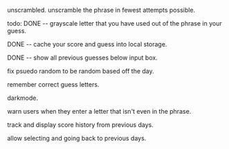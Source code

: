 unscrambled. unscramble the phrase in fewest attempts possible.

todo:
 DONE -- grayscale letter that you have used out of the phrase in your guess.

 DONE -- cache your score and guess into local storage.

 DONE -- show all previous guesses below input box.

 fix psuedo random to be random based off the day.

 remember correct guess letters.

 darkmode.

 warn users when they enter a letter that isn't even in the phrase.

 track and display score history from previous days.

 allow selecting and going back to previous days.